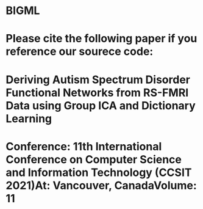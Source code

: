 # BIGML
# Please cite the following paper if you reference our sourece code:

# Deriving Autism Spectrum Disorder Functional Networks from RS-FMRI Data using Group ICA and Dictionary Learning
# Conference: 11th International Conference on Computer Science and Information Technology (CCSIT 2021)At: Vancouver, CanadaVolume: 11
